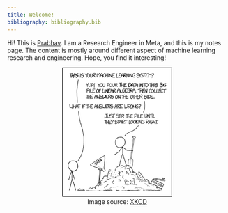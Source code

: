 ```yaml
---
title: Welcome!
bibliography: bibliography.bib
---
```


Hi! This is [Prabhav](https://www.linkedin.com/in/prabhav-agrawal-81468315/). I am a Research Engineer in Meta, and this is my notes page. The content is mostly around different aspect of machine learning research and engineering. Hope, you find it interesting!

<div style="text-align: center;">
  <img src="assets/xkcd_ml.png" width="50%">
  <figcaption> Image source: <a href="https://xkcd.com/1838/">XKCD</a>
  </figcaption>
</div>


